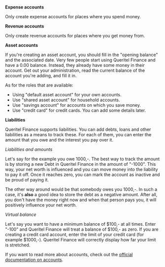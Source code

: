 **Expense accounts**

Only create expense accounts for places where you spend money.

**Revenue accounts**

Only create revenue accounts for places where you get money from.

**Asset accounts**

If you're creating an asset account, you should fill in the "opening balance" and the associated date. Very few people start using Queritel Finance and have a 0.00 balance. Instead, they already have some money in their account. Get out your administration, read the current balance of the account you're adding, and fill it in.

As for the roles that are available:

- Using "default asset account" for your own accounts.
- Use "shared asset account" for household accounts.
- Use "savings account" for accounts on which you save money.
- Use "credit card" for credit cards. You can add some details later.

**Liabilities**

Queritel Finance supports liabilities. You can add debts, loans and other liabilities as a means to track these. For each of them, you can enter the amount that you owe and the interest you pay over it. 

*Liabilities and amounts*

Let's say for the example you owe 1000,-. The best way to track the amount is by storing a new Debt in Queritel Finance in the amount of "-1000". This way, your net worth is influenced and you can move money into the liability to pay it off. Once it reaches zero, you can mark the account as inactive and be proud of paying it.

The other way around would be that somebody owes you 1000,-. In such a case, it's **also** a good idea to store the debt as a negative amount. After all, you don't have the money right now and when that person pays you, it will positively influence your net worth.


*Virtual balance*

Let's say you want to have a minimum balance of $100,- at all times. Enter "-100" and Queritel Finance will treat a balance of $100,- as zero. If you are creating a credit card account, enter the limit of your credit card (for example $1000,-). Queritel Finance will correctly display how far your limit is stretched.



If you want to read more about accounts, check out the [official documentation on accounts](https://drive.google.com/file/d/1fMadoF6oYLqLxV8J26BKhOX75K-y8l6n/view?usp=sharing).
